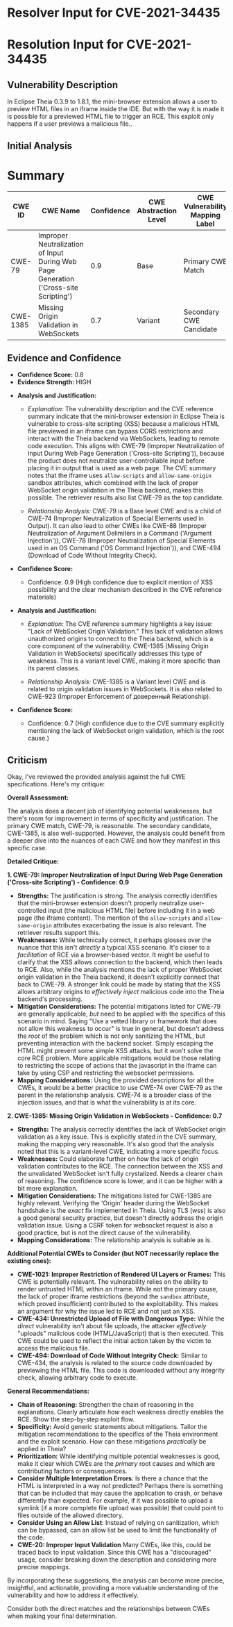 # Resolver Input for CVE-2021-34435

# Resolution Input for CVE-2021-34435

## Vulnerability Description
In Eclipse Theia 0.3.9 to 1.8.1, the mini-browser extension allows a user to preview HTML files in an iframe inside the IDE. But with the way it is made it is possible for a previewed HTML file to trigger an RCE. This exploit only happens if a user previews a malicious file..

## Initial Analysis
# Summary
| CWE ID  | CWE Name  | Confidence | CWE Abstraction Level | CWE Vulnerability Mapping Label | CWE-Vulnerability Mapping Notes |
|-----------------|-------------------------------------------------------------------------------|-------------------|-----------------------|------------------------------------|------------------------------------|
| CWE-79 | Improper Neutralization of Input During Web Page Generation ('Cross-site Scripting') | 0.9 | Base |   Primary CWE Match |   Allowed |
| CWE-1385 | Missing Origin Validation in WebSockets | 0.7 | Variant |   Secondary CWE Candidate |   Allowed |

## Evidence and Confidence

*   **Confidence Score:** 0.8
*   **Evidence Strength:** HIGH

- **Analysis and Justification:**
  - *Explanation:* The vulnerability description and the CVE reference summary indicate that the mini-browser extension in Eclipse Theia is vulnerable to cross-site scripting (XSS) because a malicious HTML file previewed in an iframe can bypass CORS restrictions and interact with the Theia backend via WebSockets, leading to remote code execution. This aligns with CWE-79 (Improper Neutralization of Input During Web Page Generation ('Cross-site Scripting')), because the product does not neutralize user-controllable input before placing it in output that is used as a web page. The CVE summary notes that the iframe uses `allow-scripts` and `allow-same-origin` sandbox attributes, which combined with the lack of proper WebSocket origin validation in the Theia backend, makes this possible. The retriever results also list CWE-79 as the top candidate.

  - *Relationship Analysis:* CWE-79 is a Base level CWE and is a child of CWE-74 (Improper Neutralization of Special Elements used in Output). It can also lead to other CWEs like CWE-88 (Improper Neutralization of Argument Delimiters in a Command ('Argument Injection')), CWE-78 (Improper Neutralization of Special Elements used in an OS Command ('OS Command Injection')), and CWE-494 (Download of Code Without Integrity Check).

- **Confidence Score:**
  - Confidence: 0.9 (High confidence due to explicit mention of XSS possibility and the clear mechanism described in the CVE reference materials)

- **Analysis and Justification:**
  - *Explanation:* The CVE reference summary highlights a key issue: "Lack of WebSocket Origin Validation." This lack of validation allows unauthorized origins to connect to the Theia backend, which is a core component of the vulnerability. CWE-1385 (Missing Origin Validation in WebSockets) specifically addresses this type of weakness. This is a variant level CWE, making it more specific than its parent classes.

  - *Relationship Analysis:* CWE-1385 is a Variant level CWE and is related to origin validation issues in WebSockets. It is also related to CWE-923 (Improper Enforcement of доверенный Relationship).

- **Confidence Score:**
  - Confidence: 0.7 (High confidence due to the CVE summary explicitly mentioning the lack of WebSocket origin validation, which is the root cause.)

## Criticism
Okay, I've reviewed the provided analysis against the full CWE specifications. Here's my critique:

**Overall Assessment:**

The analysis does a decent job of identifying potential weaknesses, but there's room for improvement in terms of specificity and justification. The primary CWE match, CWE-79, is reasonable. The secondary candidate, CWE-1385, is also well-supported. However, the analysis could benefit from a deeper dive into the nuances of each CWE and how they manifest in this specific case.

**Detailed Critique:**

**1. CWE-79: Improper Neutralization of Input During Web Page Generation ('Cross-site Scripting') - Confidence: 0.9**

*   **Strengths:**  The justification is strong. The analysis correctly identifies that the mini-browser extension doesn't properly neutralize user-controlled input (the malicious HTML file) before including it in a web page (the iframe content). The mention of the `allow-scripts` and `allow-same-origin` attributes exacerbating the issue is also relevant. The retriever results support this.
*   **Weaknesses:** While technically correct, it perhaps glosses over the nuance that this isn't *directly* a typical XSS scenario. It's closer to a *facilitation* of RCE via a browser-based vector. It might be useful to clarify that the XSS allows connection to the backend, which then leads to RCE. Also, while the analysis mentions the lack of proper WebSocket origin validation in the Theia backend, it doesn't explicitly connect that back to CWE-79.  A stronger link could be made by stating that the XSS allows arbitrary origins to *effectively inject* malicious code into the Theia backend's processing.
*   **Mitigation Considerations:** The potential mitigations listed for CWE-79 are generally applicable, *but* need to be applied with the specifics of this scenario in mind. Saying "Use a vetted library or framework that does not allow this weakness to occur" is true in general, but doesn't address the *root* of the problem which is not only sanitizing the HTML, but preventing interaction with the backend socket. Simply escaping the HTML might prevent some simple XSS attacks, but it won't solve the core RCE problem. More applicable mitigations would be those relating to restricting the scope of actions that the javascript in the iframe can take by using CSP and restricting the websocket permissions.
* **Mapping Considerations:** Using the provided descriptions for all the CWEs, it would be a better practice to use CWE-74 over CWE-79 as the parent in the relationship analysis. CWE-74 is a broader class of the injection issues, and that is what the vulnerability is at its core.

**2. CWE-1385: Missing Origin Validation in WebSockets - Confidence: 0.7**

*   **Strengths:** The analysis correctly identifies the lack of WebSocket origin validation as a key issue. This is explicitly stated in the CVE summary, making the mapping very reasonable. It's also good that the analysis noted that this is a variant-level CWE, indicating a more specific focus.
*   **Weaknesses:** Could elaborate further on *how* the lack of origin validation contributes to the RCE.  The connection between the XSS and the unvalidated WebSocket isn't fully crystalized. Needs a clearer chain of reasoning. The confidence score is lower, and it can be higher with a bit more explanation.
*   **Mitigation Considerations:** The mitigations listed for CWE-1385 are highly relevant. Verifying the 'Origin' header during the WebSocket handshake is the *exact* fix implemented in Theia. Using TLS (wss) is also a good general security practice, but doesn't directly address the origin validation issue. Using a CSRF token for websocket request is also a good practice, but is not the direct cause of the vulnerability.
* **Mapping Considerations:** The relationship analysis is suitable as is.

**Additional Potential CWEs to Consider (but NOT necessarily replace the existing ones):**

*   **CWE-1021: Improper Restriction of Rendered UI Layers or Frames:**  This CWE is potentially relevant. The vulnerability relies on the ability to render untrusted HTML within an iframe. While not the primary cause, the lack of proper iframe restrictions (beyond the `sandbox` attribute, which proved insufficient) contributed to the exploitability. This makes an argument for why the issue led to RCE and not just an XSS.
*   **CWE-434: Unrestricted Upload of File with Dangerous Type:** While the *direct* vulnerability isn't about file uploads, the attacker *effectively* "uploads" malicious code (HTML/JavaScript) that is then executed.  This CWE could be used to reflect the initial action taken by the victim to access the malicious file.
*   **CWE-494: Download of Code Without Integrity Check:** Similar to CWE-434, the analysis is related to the source code downloaded by previewing the HTML file. This code is downloaded without any integrity check, allowing arbitrary code to execute.

**General Recommendations:**

*   **Chain of Reasoning:** Strengthen the chain of reasoning in the explanations. Clearly articulate *how* each weakness directly enables the RCE.  Show the step-by-step exploit flow.
*   **Specificity:**  Avoid generic statements about mitigations.  Tailor the mitigation recommendations to the specifics of the Theia environment and the exploit scenario. How can these mitigations *practically* be applied in Theia?
*   **Prioritization:** While identifying multiple potential weaknesses is good, make it clear which CWEs are the *primary* root causes and which are contributing factors or consequences.
*   **Consider Multiple Interpretation Errors**: Is there a chance that the HTML is interpreted in a way not predicted? Perhaps there is something that can be included that may cause the application to crash, or behave differently than expected. For example, if it was possible to upload a symlink (if a more complete file upload was possible) that could point to files outside of the allowed directory.
*   **Consider Using an Allow List**: Instead of relying on sanitization, which can be bypassed, can an allow list be used to limit the functionality of the code.
*  **CWE-20: Improper Input Validation** Many CWEs, like this, could be traced back to input validation. Since this CWE has a "discouraged" usage, consider breaking down the description and considering more precise mappings.

By incorporating these suggestions, the analysis can become more precise, insightful, and actionable, providing a more valuable understanding of the vulnerability and how to address it effectively.

Consider both the direct matches and the relationships between CWEs
when making your final determination.
        